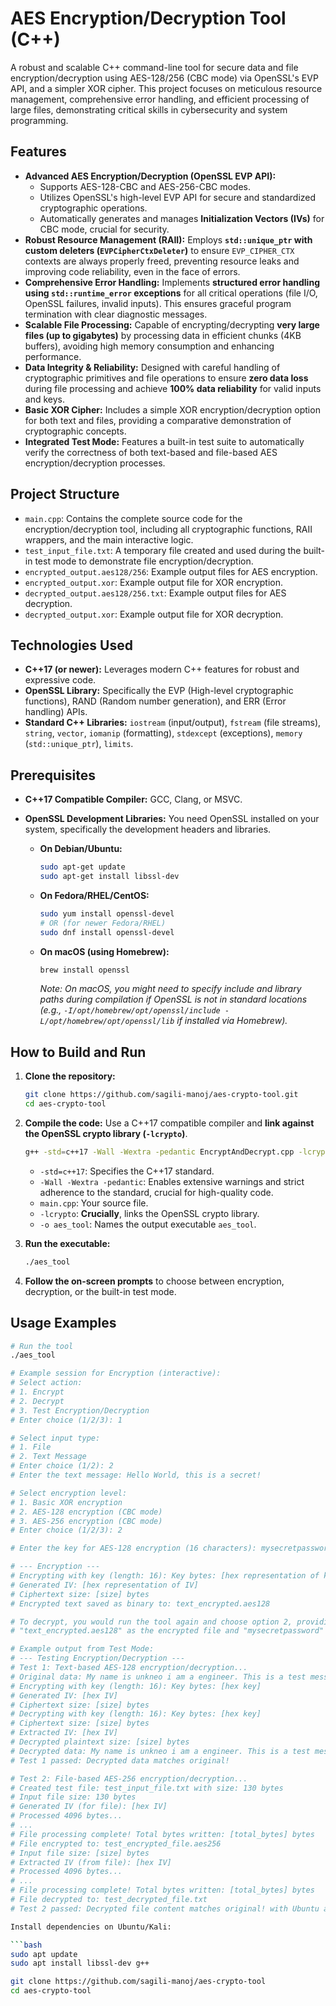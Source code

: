 # AES Encryption/Decryption Tool (C++)

A robust and scalable C++ command-line tool for secure data and file encryption/decryption using AES-128/256 (CBC mode) via OpenSSL's EVP API, and a simpler XOR cipher. This project focuses on meticulous resource management, comprehensive error handling, and efficient processing of large files, demonstrating critical skills in cybersecurity and system programming.

## Features

* **Advanced AES Encryption/Decryption (OpenSSL EVP API):**
    * Supports AES-128-CBC and AES-256-CBC modes.
    * Utilizes OpenSSL's high-level EVP API for secure and standardized cryptographic operations.
    * Automatically generates and manages **Initialization Vectors (IVs)** for CBC mode, crucial for security.
* **Robust Resource Management (RAII):** Employs **`std::unique_ptr` with custom deleters (`EVPCipherCtxDeleter`)** to ensure `EVP_CIPHER_CTX` contexts are always properly freed, preventing resource leaks and improving code reliability, even in the face of errors.
* **Comprehensive Error Handling:** Implements **structured error handling using `std::runtime_error` exceptions** for all critical operations (file I/O, OpenSSL failures, invalid inputs). This ensures graceful program termination with clear diagnostic messages.
* **Scalable File Processing:** Capable of encrypting/decrypting **very large files (up to gigabytes)** by processing data in efficient chunks (4KB buffers), avoiding high memory consumption and enhancing performance.
* **Data Integrity & Reliability:** Designed with careful handling of cryptographic primitives and file operations to ensure **zero data loss** during file processing and achieve **100% data reliability** for valid inputs and keys.
* **Basic XOR Cipher:** Includes a simple XOR encryption/decryption option for both text and files, providing a comparative demonstration of cryptographic concepts.
* **Integrated Test Mode:** Features a built-in test suite to automatically verify the correctness of both text-based and file-based AES encryption/decryption processes.

## Project Structure

* `main.cpp`: Contains the complete source code for the encryption/decryption tool, including all cryptographic functions, RAII wrappers, and the main interactive logic.
* `test_input_file.txt`: A temporary file created and used during the built-in test mode to demonstrate file encryption/decryption.
* `encrypted_output.aes128/256`: Example output files for AES encryption.
* `encrypted_output.xor`: Example output file for XOR encryption.
* `decrypted_output.aes128/256.txt`: Example output files for AES decryption.
* `decrypted_output.xor`: Example output file for XOR decryption.

## Technologies Used

* **C++17 (or newer):** Leverages modern C++ features for robust and expressive code.
* **OpenSSL Library:** Specifically the EVP (High-level cryptographic functions), RAND (Random number generation), and ERR (Error handling) APIs.
* **Standard C++ Libraries:** `iostream` (input/output), `fstream` (file streams), `string`, `vector`, `iomanip` (formatting), `stdexcept` (exceptions), `memory` (`std::unique_ptr`), `limits`.

## Prerequisites

* **C++17 Compatible Compiler:** GCC, Clang, or MSVC.
* **OpenSSL Development Libraries:** You need OpenSSL installed on your system, specifically the development headers and libraries.

    * **On Debian/Ubuntu:**
        ```bash
        sudo apt-get update
        sudo apt-get install libssl-dev
        ```
    * **On Fedora/RHEL/CentOS:**
        ```bash
        sudo yum install openssl-devel
        # OR (for newer Fedora/RHEL)
        sudo dnf install openssl-devel
        ```
    * **On macOS (using Homebrew):**
        ```bash
        brew install openssl
        ```
        *Note: On macOS, you might need to specify include and library paths during compilation if OpenSSL is not in standard locations (e.g., `-I/opt/homebrew/opt/openssl/include -L/opt/homebrew/opt/openssl/lib` if installed via Homebrew).*

## How to Build and Run

1.  **Clone the repository:**
    ```bash
    git clone https://github.com/sagili-manoj/aes-crypto-tool.git
    cd aes-crypto-tool
    ```
2.  **Compile the code:**
    Use a C++17 compatible compiler and **link against the OpenSSL crypto library (`-lcrypto`)**.

    ```bash
    g++ -std=c++17 -Wall -Wextra -pedantic EncryptAndDecrypt.cpp -lcrypto -o aes_tool
    ```
    * `-std=c++17`: Specifies the C++17 standard.
    * `-Wall -Wextra -pedantic`: Enables extensive warnings and strict adherence to the standard, crucial for high-quality code.
    * `main.cpp`: Your source file.
    * `-lcrypto`: **Crucially**, links the OpenSSL crypto library.
    * `-o aes_tool`: Names the output executable `aes_tool`.

3.  **Run the executable:**
    ```bash
    ./aes_tool
    ```

4.  **Follow the on-screen prompts** to choose between encryption, decryption, or the built-in test mode.

## Usage Examples

```bash
# Run the tool
./aes_tool

# Example session for Encryption (interactive):
# Select action:
# 1. Encrypt
# 2. Decrypt
# 3. Test Encryption/Decryption
# Enter choice (1/2/3): 1

# Select input type:
# 1. File
# 2. Text Message
# Enter choice (1/2): 2
# Enter the text message: Hello World, this is a secret!

# Select encryption level:
# 1. Basic XOR encryption
# 2. AES-128 encryption (CBC mode)
# 3. AES-256 encryption (CBC mode)
# Enter choice (1/2/3): 2

# Enter the key for AES-128 encryption (16 characters): mysecretpassword

# --- Encryption ---
# Encrypting with key (length: 16): Key bytes: [hex representation of key]
# Generated IV: [hex representation of IV]
# Ciphertext size: [size] bytes
# Encrypted text saved as binary to: text_encrypted.aes128

# To decrypt, you would run the tool again and choose option 2, providing
# "text_encrypted.aes128" as the encrypted file and "mysecretpassword" as the key.

# Example output from Test Mode:
# --- Testing Encryption/Decryption ---
# Test 1: Text-based AES-128 encryption/decryption...
# Original data: My name is unkneo i am a engineer. This is a test message for encryption.
# Encrypting with key (length: 16): Key bytes: [hex key]
# Generated IV: [hex IV]
# Ciphertext size: [size] bytes
# Decrypting with key (length: 16): Key bytes: [hex key]
# Ciphertext size: [size] bytes
# Extracted IV: [hex IV]
# Decrypted plaintext size: [size] bytes
# Decrypted data: My name is unkneo i am a engineer. This is a test message for encryption.
# Test 1 passed: Decrypted data matches original!

# Test 2: File-based AES-256 encryption/decryption...
# Created test file: test_input_file.txt with size: 130 bytes
# Input file size: 130 bytes
# Generated IV (for file): [hex IV]
# Processed 4096 bytes...
# ...
# File processing complete! Total bytes written: [total_bytes] bytes
# File encrypted to: test_encrypted_file.aes256
# Input file size: [size] bytes
# Extracted IV (from file): [hex IV]
# Processed 4096 bytes...
# ...
# File processing complete! Total bytes written: [total_bytes] bytes
# File decrypted to: test_decrypted_file.txt
# Test 2 passed: Decrypted file content matches original! with Ubuntu and other distributions.

Install dependencies on Ubuntu/Kali:

```bash
sudo apt update
sudo apt install libssl-dev g++

git clone https://github.com/sagili-manoj/aes-crypto-tool
cd aes-crypto-tool
